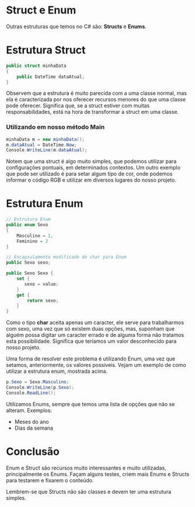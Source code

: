 # Struct e Enum

Outras estruturas que temos no C# são: **Structs** e **Enums**.

# Estrutura Struct

```C#
public struct minhaData
{
    public DateTime dataAtual;
}
```

Observem que a estrutura é muito parecida com a uma classe normal, mas ela é caracterizada por nos oferecer recursos menores do que uma classe pode oferecer. Significa que, se a struct estiver com muitas responsabilidades, está na hora de transformar a struct em uma classe.

### Utilizando em nosso método Main

```C#
minhaData m = new minhaData();
m.dataAtual = DateTime.Now;
Console.WriteLine(m.dataAtual);
```

Notem que uma struct é algo muito simples, que podemos utilizar para configurações pontuais, em determinados contextos. Um outro exemplo que pode ser utilizado é para setar algum tipo de cor, onde podemos informar o código RGB e utilizar em diversos lugares do nosso projeto.

# Estrutura Enum

```C#
// Estrutura Enum
public enum Sexo
{
    Masculino = 1,
    Feminino = 2
}

// Encapsulamento modificado de char para Enum
public Sexo sexo;

public Sexo Sexo {
    set {
       sexo = value;
    }
    get {
        return sexo;
    }
}
```

Como o tipo **char** aceita apenas um caracter, ele serve para trabalharmos com sexo, uma vez que só existem duas opções, mas, suponham que alguém possa digitar um caracter errado e de alguma forma não tratamos esta possibilidade. Significa que teríamos um valor desconhecido para nosso projeto.

Uma forma de resolver este problema é utilizando Enum, uma vez que setamos, anteriormente, os valores possíveis. Vejam um exemplo de como utilizar a estrutura enum, mostrada acima.

```C#
p.Sexo = Sexo.Masculino;
Console.WriteLine(p.Sexo);
Console.ReadLine();
```

Utilizamos Enums, sempre que temos uma lista de opções que não se alteram. Exemplos:

* Meses do ano
* Dias da semana

# Conclusão

Enum e Struct são recursos muito interessantes e muito utilizadas, principalmente os Enums. Façam alguns testes, criem mais Enums e Structs para testarem e fixarem o conteúdo.

Lembrem-se que Structs não são classes e devem ter uma estrutura simples.